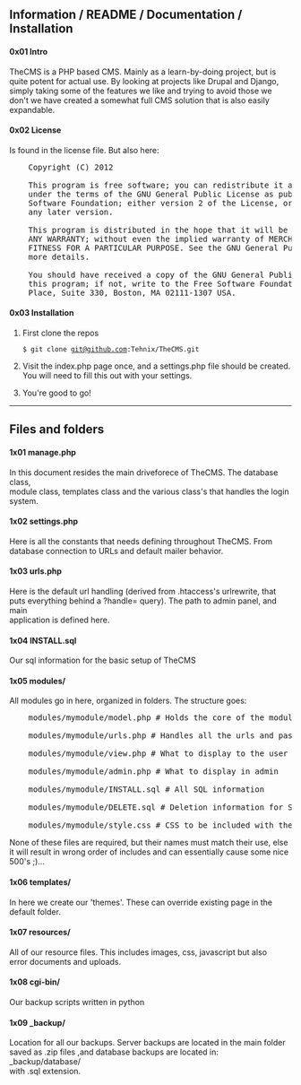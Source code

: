 ## Information / README / Documentation / Installation
#### 0x01        Intro
TheCMS is a PHP based CMS. Mainly as a learn-by-doing project, but is quite   potent for actual use. By looking at projects like Drupal and Django, simply taking some of the features we like and trying to avoid those we don't we have
created a somewhat full CMS solution that is also easily expandable.

#### 0x02        License
Is found in the license file. But also here:
<pre>
    Copyright (C) 2012 

    This program is free software; you can redistribute it and/or modify it 
    under the terms of the GNU General Public License as published by the Free 
    Software Foundation; either version 2 of the License, or (at your option) 
    any later version.

    This program is distributed in the hope that it will be useful, but WITHOUT 
    ANY WARRANTY; without even the implied warranty of MERCHANTABILITY or 
    FITNESS FOR A PARTICULAR PURPOSE. See the GNU General Public License for 
    more details.

    You should have received a copy of the GNU General Public License along with 
    this program; if not, write to the Free Software Foundation, Inc., 59 Temple 
    Place, Suite 330, Boston, MA 02111-1307 USA.
</pre>


#### 0x03        Installation
1. First clone the repos

    <code>$ git clone git@github.com:Tehnix/TheCMS.git</code>

2. Visit the index.php page once, and a settings.php file should be created.
    You will need to fill this out with your settings.
3. You're good to go!

- - -

## Files and folders

#### 1x01        manage.php
In this document resides the main driveforece of TheCMS. The database class,  
module class, templates class and the various class's that handles the login  
system.

#### 1x02        settings.php
Here is all the constants that needs defining throughout TheCMS. From database
connection to URLs and default mailer behavior.

#### 1x03        urls.php
Here is the default url handling (derived from .htaccess's urlrewrite, that   
puts everything behind a ?handle= query). The path to admin panel, and main   
application is defined here.

#### 1x04        INSTALL.sql
Our sql information for the basic setup of TheCMS

#### 1x05        modules/
All modules go in here, organized in folders. The structure goes:

<pre>
    modules/mymodule/model.php # Holds the core of the module

    modules/mymodule/urls.php # Handles all the urls and passes to view.php

    modules/mymodule/view.php # What to display to the user

    modules/mymodule/admin.php # What to display in admin

    modules/mymodule/INSTALL.sql # All SQL information

    modules/mymodule/DELETE.sql # Deletion information for SQL

    modules/mymodule/style.css # CSS to be included with the module
</pre>


None of these files are required, but their names must match their use, else  
it will result in wrong order of includes and can essentially cause some nice 
500's ;)...

#### 1x06        templates/
In here we create our 'themes'. These can override existing page in the 
default folder.

#### 1x07        resources/
All of our resource files. This includes images, css, javascript but also     
error documents and uploads.

#### 1x08        cgi-bin/
Our backup scripts written in python

#### 1x09        _backup/
Location for all our backups. Server backups are located in the main folder  
saved as .zip files ,and database backups are located in: _backup/database/   
with .sql extension.
